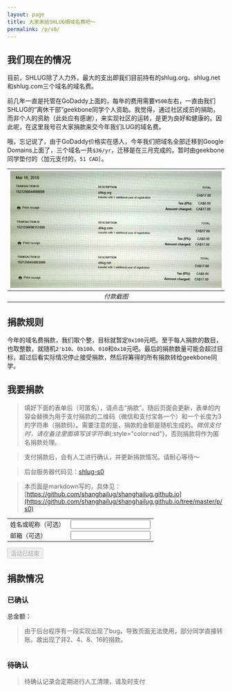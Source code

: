 ```yaml
---
layout: page
title: 大家来给SHLUG捐域名费吧～
permalink: /p/s0/
---
```

<script type="text/javascript" src="/js/jquery-3.3.1.min.js"></script>
<script type="text/javascript" src="default.js"></script>

## 我们现在的情况

目前，SHLUG除了人力外，最大的支出即我们目前持有的shlug.org、shlug.net和shlug.com三个域名的域名费。

前几年一直是托管在GoDaddy上面的，每年的费用需要`¥500`左右，一直由我们SHLUG的“离休干部”geekbone同学个人资助。我觉得，通过社区成员的捐助，而非个人的资助（此处应有感谢），来实现社区的运转，是更为良好和健康的。因此呢，在这里我号召大家捐款来交今年我们LUG的域名费。

哦，忘记说了，由于GoDaddy价格实在感人，今年我们把域名全部迁移到Google Domains上面了，三个域名一共`$36/yr`，迁移是在三月完成的，暂时由geekbone同学垫付的（加元支付的，`51 CAD`）。

|![付款截图](ns_fee_2018.jpg)|
|:--:|
|*付款截图*|

## 捐款规则

今年的域名费捐款，我们取个整，目标就暂定`0x100`元吧。至于每人捐款的数目，也取整数，就随机`2'b10`、`0b100`、`010`和`0x10`元吧。最后的捐款数量可能会超过目标，超过后看实际情况停止接受捐款，然后将筹得的所有捐款转给geekbone同学。

## 我要捐款

> 填好下面的表单后（可匿名），请点击“捐款”。随后页面会更新，表单的内容会替换为用于支付捐款的二维码（微信和支付宝各一个）和一个长度为3的字符串（捐款码）。需要注意的是，捐款的金额是随机生成的。*微信支付时，请在备注里面填写该字符串*{:style="color:red"}，否则捐款将作为匿名捐款处理。

> 支付捐款后，会有人工进行确认，并更新捐款情况。请耐心等待～

> 后台服务器代码见：[shlug-s0](https://github.com/shanghailug/shlug-s0)

> 本页面是markdown写的，具体见： [https://github.com/shanghailug/shanghailug.github.io](https://github.com/shanghailug/shanghailug.github.io/tree/master/p/s0)

<form id="donate-form">
<table>
<tr>
<td>姓名或昵称（可选）</td>
<td><input type="text" id="name" name="name" maxlength="16" /></td>
</tr>

<tr>
<td>邮箱（可选）</td>
<td><input type="text" id="email" name="email" maxlength="32" /></td>
</tr>
</table>

<p></p>
<p><input type="submit" id="submit" value="活动已结束" disabled="disabled"/></p>
</form>

## 捐款情况

### 已确认

总金额： <span id="total-number"></span>

> 由于后台程序有一段实现出现了bug，导致页面无法使用，部分同学直接转账。故出现了非2、4、8、16的捐款。

<table id="tbl-done" style="border:1px;"><tbody></tbody></table>

### 待确认

> 待确认记录会定期进行人工清理，请及时支付

<table id="tbl-todo"><tbody></tbody></table>

